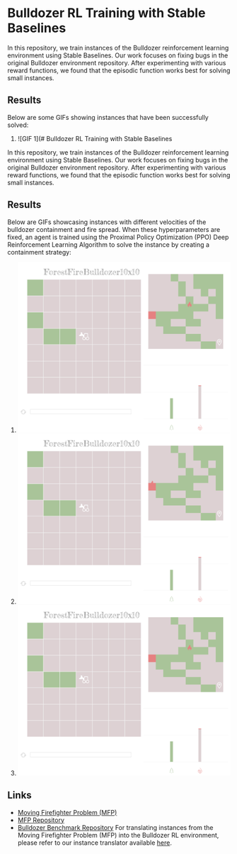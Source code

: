 # Bulldozer RL Training with Stable Baselines

In this repository, we train instances of the Bulldozer reinforcement learning environment using Stable Baselines. Our work focuses on fixing bugs in the original Bulldozer environment repository. After experimenting with various reward functions, we found that the episodic function works best for solving small instances.

## Results

Below are some GIFs showing instances that have been successfully solved:

1. ![GIF 1](# Bulldozer RL Training with Stable Baselines

In this repository, we train instances of the Bulldozer reinforcement learning environment using Stable Baselines. Our work focuses on fixing bugs in the original Bulldozer environment repository. After experimenting with various reward functions, we found that the episodic function works best for solving small instances.

## Results

Below are GIFs showcasing instances with different velocities of the bulldozer containment and fire spread. When these hyperparameters are fixed, an agent is trained using the Proximal Policy Optimization (PPO) Deep Reinforcement Learning Algorithm to solve the instance by creating a containment strategy:

1. ![GIF 1](Solver_Firefighter/avatar-gifs/avatar-fire-master-1-b-0.gif)
2. ![GIF 2](Solver_Firefighter/avatar-gifs/avatar-fire-master-2-a-0.gif)
3. ![GIF 3](Solver_Firefighter/avatar-gifs/avatar-fire-master-6-b-1.gif)
   <!-- Add more GIFs as necessary -->

## Links

- [Moving Firefighter Problem (MFP)](https://www.mdpi.com/2038212)
- [MFP Repository](https://github.com/BrunoGupa/MovingFirefighterProblem)
- [Bulldozer Benchmark Repository](https://github.com/elbecerrasoto/gym-cellular-automata)
For translating instances from the Moving Firefighter Problem (MFP) into the Bulldozer RL environment, please refer to our instance translator available [here](https://github.com/BrunoGupa/instance_translator).
